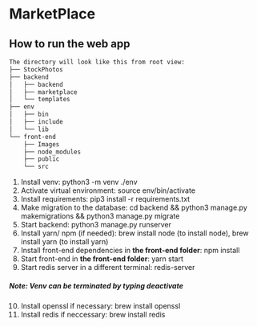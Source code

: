 # MarketPlace

## How to run the web app
```bash
The directory will look like this from root view:
├── StockPhotos
├── backend
│   ├── backend
│   ├── marketplace
│   └── templates
├── env
│   ├── bin
│   ├── include
│   └── lib
└── front-end
    ├── Images
    ├── node_modules
    ├── public
    └── src
 ```

1. Install venv: python3 -m venv ./env
2. Activate virtual environment: source env/bin/activate
3. Install requirements: pip3 install -r requirements.txt
4. Make migration to the database: cd backend && python3 manage.py makemigrations && python3 manage.py migrate
5. Start backend: python3 manage.py runserver
6. Install yarn/ npm (if needed): brew install node (to install node), brew install yarn (to install yarn) 
7. Install front-end dependencies in **the front-end folder**: npm install 
8. Start front-end in **the front-end folder**: yarn start
9. Start redis server in a different terminal: redis-server 

##### Note: Venv can be terminated by typing deactivate 
10. Install openssl if necessary: brew install openssl
11. Install redis if neccessary: brew install redis 
